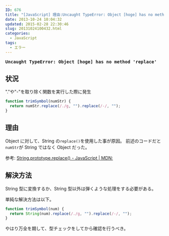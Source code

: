 ```yaml
---
ID: 676
title: "[JavaScript] 理由:Uncaught TypeError: Object [hoge] has no method &#8216;replace&#8217;"
date: 2013-10-24 10:04:32
updated: 2015-02-28 22:30:46
slug: 20131024100432.html
categories:
  - JavaScript
tags:
  - エラー
---
```


<pre><strong>Uncaught TypeError: Object [hoge] has no method 'replace'</strong></pre>
<!--more-->

## 状況

"."や"-"を取り除く関数を実行した際に発生

```javascript
function trimSymbol(numStr) {
  return numStr.replace(/./g, "").replace(/-/, "");
}
```

## 理由

Object に対して、String の`replace()`を使用した事が原因。
前述のコードだと`numStr`が String ではなく Object だった。

参考: [String.prototype.replace() - JavaScript | MDN:](https://developer.mozilla.org/ja/docs/Web/JavaScript/Reference/Global_Objects/String/replace)

## 解決方法

String 型に変換するか、String 型以外は弾くような処理をする必要がある。

単純な解決方法は以下。

```javascript
function trimSymbol(num) {
  return String(num).replace(/./g, "").replace(/-/, "");
}
```

やはり万全を期して、型チェックをしてから確認を行うべき。
